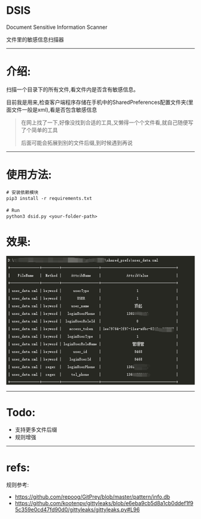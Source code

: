 # DSIS

Document Sensitive Information Scanner

文件里的敏感信息扫描器

---

# 介绍:

扫描一个目录下的所有文件,看文件内是否含有敏感信息。


目前我是用来,检查客户端程序存储在手机中的SharedPreferences配置文件夹(里面文件一般是xml),看是否包含敏感信息

> 在网上找了一下,好像没找到合适的工具,又懒得一个个文件看,就自己随便写了个简单的工具
> 
> 后面可能会拓展到别的文件后缀,到时候遇到再说

---

# 使用方法:

```
# 安装依赖模块
pip3 install -r requirements.txt

# Run
python3 dsid.py <your-folder-path>
```

# 效果:

![](https://github.com/jerrychan807/DSIS/blob/master/img/use_result.png)


---

# Todo:

- 支持更多文件后缀
- 规则增强 

---

# refs:

规则参考:

- https://github.com/repoog/GitPrey/blob/master/pattern/info.db
- https://github.com/kootenpv/gittyleaks/blob/e6eba9cb5d8a1cb0ddef1f95c359e0cd47fd90d0/gittyleaks/gittyleaks.py#L96
